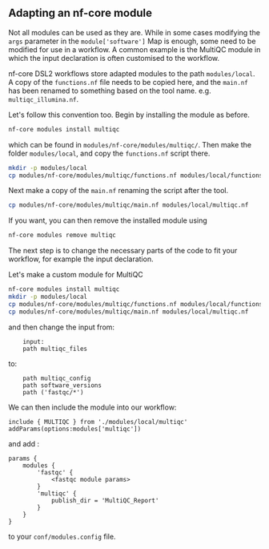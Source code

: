 ## Adapting an nf-core module

Not all modules can be used as they are. While in some
cases modifying the `args` parameter in the `module['software']`
Map is enough, some need to
be modified for use in a workflow. A common example is the
MultiQC module in which the input declaration is often
customised to the workflow.

nf-core DSL2 workflows store adapted modules to the path
`modules/local`. A copy of the `functions.nf` file needs to be copied
here, and the `main.nf` has been renamed to something
based on the tool name. e.g. `multiqc_illumina.nf`.

Let's follow this convention too. Begin by installing the module as before.
```bash
nf-core modules install multiqc
```
which can be found in `modules/nf-core/modules/multiqc/`.
Then make the folder `modules/local`, and copy the `functions.nf` script
there.
```bash
mkdir -p modules/local
cp modules/nf-core/modules/multiqc/functions.nf modules/local/functions.nf
```
Next make a copy of the `main.nf` renaming the script after the tool.
```bash
cp modules/nf-core/modules/multiqc/main.nf modules/local/multiqc.nf
```

If you want, you can then remove the installed module using
```bash
nf-core modules remove multiqc
```

The next step is to change the necessary parts of the code
to fit your workflow, for example the input declaration.

Let's make a custom module for MultiQC
```bash
nf-core modules install multiqc
mkdir -p modules/local
cp modules/nf-core/modules/multiqc/functions.nf modules/local/functions.nf
cp modules/nf-core/modules/multiqc/main.nf modules/local/multiqc.nf
```
and then change the input from:
```nextflow
    input:
    path multiqc_files
```
to:
```nextflow
    path multiqc_config
    path software_versions
    path ('fastqc/*')
```

We can then include the module into our workflow:
```nextflow
include { MULTIQC } from './modules/local/multiqc' addParams(options:modules['multiqc'])
```
and add :
```
params {
    modules {
        'fastqc' {
            <fastqc module params>
        }
        'multiqc' {
            publish_dir = 'MultiQC_Report'
        }
    }
}
```
to your `conf/modules.config` file.

